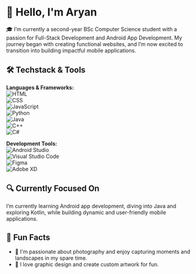 # 👋 Hello, I'm **Aryan**

🎓 I’m currently a second-year BSc Computer Science student with a passion for Full-Stack Development and Android App Development. My journey began with creating functional websites, and I’m now excited to transition into building impactful mobile applications.  

## 🛠 Techstack & Tools  

**Languages & Frameworks:**  
![HTML](https://img.icons8.com/color/30/000000/html-5.png)  
![CSS](https://img.icons8.com/color/30/000000/css3.png)  
![JavaScript](https://img.icons8.com/color/30/000000/javascript.png)  
![Python](https://img.icons8.com/color/30/000000/python.png)  
![Java](https://img.icons8.com/color/30/000000/java-coffee-cup-logo.png)  
![C++](https://img.icons8.com/color/30/000000/c-plus-plus-logo.png)  
![C#](https://img.icons8.com/color/30/000000/c-sharp-logo.png)  

**Development Tools:**  
![Android Studio](https://img.icons8.com/color/30/000000/android-studio--v2.png)  
![Visual Studio Code](https://img.icons8.com/color/30/000000/visual-studio-code-2019.png)  
![Figma](https://img.icons8.com/color/30/000000/figma.png)  
![Adobe XD](https://img.icons8.com/color/30/000000/adobe-xd.png)  

## 🔍 Currently Focused On  
I’m currently learning Android app development, diving into Java and exploring Kotlin, while building dynamic and user-friendly mobile applications.  

## 🌟 Fun Facts  
- 📸 I'm passionate about photography and enjoy capturing moments and landscapes in my spare time.  
- 🎨 I love graphic design and create custom artwork for fun.